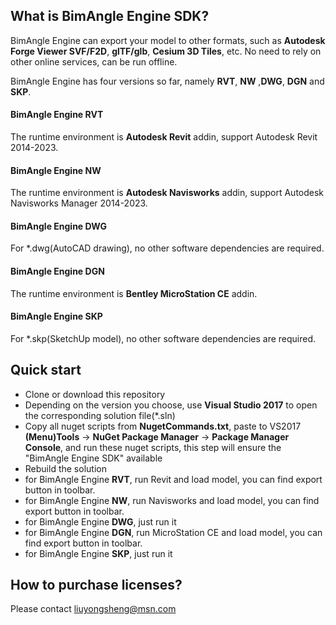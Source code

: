 ## What is BimAngle Engine SDK?

BimAngle Engine can export your model to other formats, such as **Autodesk Forge Viewer SVF/F2D**, **glTF/glb**, **Cesium 3D Tiles**, etc. No need to rely on other online services, can be run offline.

BimAngle Engine has four versions so far, namely **RVT**, **NW** ,**DWG**, **DGN** and **SKP**.

#### BimAngle Engine RVT
The runtime environment is **Autodesk Revit** addin, support Autodesk Revit 2014-2023.

#### BimAngle Engine NW
The runtime environment is **Autodesk Navisworks** addin, support Autodesk Navisworks Manager 2014-2023.

#### BimAngle Engine DWG
For *.dwg(AutoCAD drawing), no other software dependencies are required.

#### BimAngle Engine DGN
The runtime environment is **Bentley MicroStation CE** addin.

#### BimAngle Engine SKP
For *.skp(SketchUp model), no other software dependencies are required.

## Quick start

* Clone or download this repository
* Depending on the version you choose, use **Visual Studio 2017** to open the corresponding solution file(*.sln)
* Copy all nuget scripts from **NugetCommands.txt**, paste to VS2017 **(Menu)Tools** -> **NuGet Package Manager** -> **Package Manager Console**, and run these nuget scripts, this step will ensure the "BimAngle Engine SDK" available
* Rebuild the solution
* for BimAngle Engine **RVT**, run Revit and load model, you can find export button in toolbar.
* for BimAngle Engine **NW**, run Navisworks and load model, you can find export button in toolbar.
* for BimAngle Engine **DWG**, just run it
* for BimAngle Engine **DGN**, run MicroStation CE and load model, you can find export button in toolbar.
* for BimAngle Engine **SKP**, just run it

## How to purchase licenses?
Please contact liuyongsheng@msn.com


